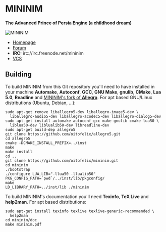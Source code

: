 # MININIM
**The Advanced Prince of Persia Engine (a childhood dream)**

![MININIM](http://oitofelix.github.io/mininim/mininim.png)

- [Homepage](http://oitofelix.github.io/mininim/)
- [Forum](http://forum.princed.org/viewforum.php?f=127)
- **IRC:** irc://irc.freenode.net/mininim
- [VCS](http://github.com/oitofelix/mininim/)

## Building

To build MININIM from this Git repository you'll need to have
installed in your machine **Automake**, **Autoconf**, **GCC**, **GNU
Make**, **gnulib**, **CMake**, **Lua 5.0**, **Readline** and
[MININIM's fork of **Allegro**](https://github.com/oitofelix/allegro5).
For apt based GNU/Linux distributions (Ubuntu, Debian, ...):

```
sudo apt-get remove liballegro5-dev liballegro-image5-dev \
  liballegro-audio5-dev liballegro-acodec5-dev liballegro-dialog5-dev
sudo apt-get install automake autoconf gcc make gnulib cmake lua50 \
  liblua50-dev liblualib50-dev libreadline-dev
sudo apt-get build-dep allegro5
git clone https://github.com/oitofelix/allegro5.git
cd allegro5
cmake -DCMAKE_INSTALL_PREFIX=../inst
make
make install
cd ..
git clone https://github.com/oitofelix/mininim.git
cd mininim
./bootstrap
./configure LUA_LIB="-llua50 -llualib50" PKG_CONFIG_PATH=`pwd`/../inst/lib/pkgconfig/
make
LD_LIBRARY_PATH=../inst/lib ./mininim
```

To build MININIM's documentation you'll need **Texinfo**, **TeX Live**
and **help2man**.  For apt based distributions:

```
sudo apt-get install texinfo texlive texlive-generic-recommended \
  help2man
cd mininim/doc
make mininim.pdf
```
